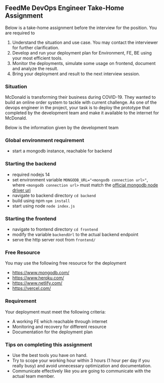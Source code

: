 ## FeedMe DevOps Engineer Take-Home Assignment

Below is a take-home assignment before the interview for the position. You are required to

1. Understand the situation and use case. You may contact the interviewer for further clarification.
2. Develop and run your deployment plan for Environment, FE, BE using your most efficient tools.
3. Monitor the deployments, simulate some usage on frontend, document and analyze the result.
4. Bring your deployment and result to the next interview session.

### Situation

McDonald is transforming their business during COVID-19. They wanted to build an online order system to tackle with current challenge. As one of the devops engineer in the project, your task is to deploy the prototype that completed by the development team and make it available to the internet for McDonald.

Below is the information given by the development team

### Global environment requirement

- start a mongodb instance, reachable for backend

### Starting the backend

- required nodejs 14
- set environment variable `MONGODB_URL="<mongodb connection url>"`, where `<mongodb connection url>` must match the [official mongodb node driver uri](https://docs.mongodb.com/drivers/node/current/fundamentals/connection/#connection-uri)
- navigate to backend directory `cd backend`
- build using npm `npm install`
- start using node `node index.js`

### Starting the frontend

- navigate to frontend directory `cd frontend`
- modify the variable `backendUrl` to the actual backend endpoint
- serve the http server root from `frontend/`

### Free Resource

You may use the following free resource for the deployment

- https://www.mongodb.com/
- https://www.heroku.com/
- https://www.netlify.com/
- https://vercel.com/

### Requirement

Your deployment must meet the following criteria:

- A working FE which reachable through internet
- Monitoring and recovery for different resource
- Documentation for the deployment plan

### Tips on completing this assignment

- Use the best tools you have on hand.
- Try to scope your working hour within 3 hours (1 hour per day if you really busy) and avoid unnecessary optimization and documentation.
- Communicate effectively like you are going to communicate with the actual team member.
